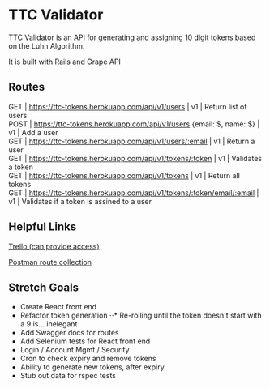 # TTC Validator

TTC Validator is an API for generating and assigning 10 digit tokens based on the Luhn Algorithm.

It is built with Rails and Grape API

## Routes
GET  |  https://ttc-tokens.herokuapp.com/api/v1/users                       |  v1  |  Return list of users                     
POST  |  https://ttc-tokens.herokuapp.com/api/v1/users {email: $, name: $}  |  v1  |  Add a user                               
GET  |  https://ttc-tokens.herokuapp.com/api/v1/users/:email                |  v1  |  Return a user                            
GET  |  https://ttc-tokens.herokuapp.com/api/v1/tokens/:token               |  v1  |  Validates a token                        
GET  |  https://ttc-tokens.herokuapp.com/api/v1/tokens                      |  v1  |  Return all tokens                        
GET  |  https://ttc-tokens.herokuapp.com/api/v1/tokens/:token/email/:email  |  v1  |  Validates if a token is assined to a user

## Helpful Links
[Trello (can provide access)](https://trello.com/b/GJ2smytj/ttc)

[Postman route collection](https://file.io/RaxUIPVwca7y)

## Stretch Goals
* Create React front end
* Refactor token generation
⋅⋅* Re-rolling until the token doesn't start with a 9 is... inelegant
* Add Swagger docs for routes
* Add Selenium tests for React front end
* Login / Account Mgmt / Security
* Cron to check expiry and remove tokens
* Ability to generate new tokens, after expiry
* Stub out data for rspec tests